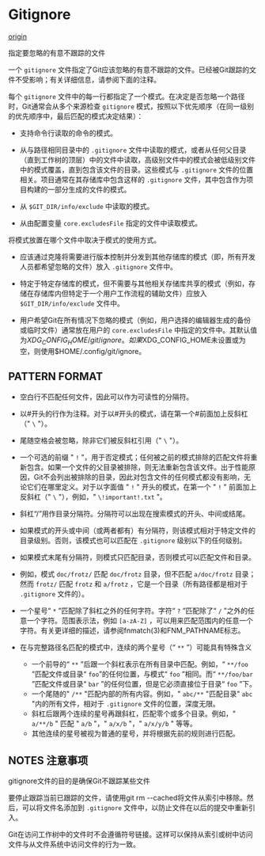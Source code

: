 # Gitignore

[origin](https://git-scm.com/docs/gitignore)

指定要忽略的有意不跟踪的文件

一个 `gitignore` 文件指定了Git应该忽略的有意不跟踪的文件。已经被Git跟踪的文件不受影响；有关详细信息，请参阅下面的注释。

每个 `gitignore` 文件中的每一行都指定了一个模式。在决定是否忽略一个路径时，Git通常会从多个来源检查 `gitignore` 模式，按照以下优先顺序（在同一级别的优先顺序中，最后匹配的模式决定结果）：

* 支持命令行读取的命令的模式。

* 从与路径相同目录中的 `.gitignore` 文件中读取的模式，或者从任何父目录（直到工作树的顶层）中的文件中读取，高级别文件中的模式会被低级别文件中的模式覆盖，直到包含该文件的目录。这些模式与 `.gitignore` 文件的位置相关。项目通常在其存储库中包含这样的 `.gitignore` 文件，其中包含作为项目构建的一部分生成的文件的模式。

* 从 `$GIT_DIR/info/exclude` 中读取的模式。
* 从由配置变量 `core.excludesFile` 指定的文件中读取模式。

将模式放置在哪个文件中取决于模式的使用方式。

* 应该通过克隆将需要进行版本控制并分发到其他存储库的模式（即，所有开发人员都希望忽略的文件）放入 `.gitignore` 文件中。

* 特定于特定存储库的模式，但不需要与其他相关存储库共享的模式（例如，存储在存储库内但特定于一个用户工作流程的辅助文件）应放入 `$GIT_DIR/info/exclude` 文件中。

* 用户希望Git在所有情况下忽略的模式（例如，用户选择的编辑器生成的备份或临时文件）通常放在用户的 `core.excludesFile` 中指定的文件中。其默认值为$XDG_CONFIG_HOME/git/ignore。如果$XDG_CONFIG_HOME未设置或为空，则使用$HOME/.config/git/ignore。

## PATTERN FORMAT

* 空白行不匹配任何文件，因此可以作为可读性的分隔符。
* 以#开头的行作为注释。对于以#开头的模式，请在第一个#前面加上反斜杠（" `\` "）。
* 尾随空格会被忽略，除非它们被反斜杠引用（" `\` "）。
* 一个可选的前缀 " `!` "，用于否定模式；任何被之前的模式排除的匹配文件将重新包含。如果一个文件的父目录被排除，则无法重新包含该文件。出于性能原因，Git不会列出被排除的目录，因此对包含文件的任何模式都没有影响，无论它们在哪里定义。对于以字面值 " `!` " 开头的模式，在第一个 " `!` " 前面加上反斜杠（" `\` "），例如，" `\!important!.txt` "。
* 斜杠“/”用作目录分隔符。分隔符可以出现在搜索模式的开头、中间或结尾。
* 如果模式的开头或中间（或两者都有）有分隔符，则该模式相对于特定文件的目录级别。否则，该模式也可以匹配在 `.gitignore` 级别以下的任何级别。
* 如果模式末尾有分隔符，则模式只匹配目录，否则模式可以匹配文件和目录。
* 例如，模式 `doc/frotz/` 匹配 `doc/frotz` 目录，但不匹配 `a/doc/frotz` 目录；然而 `frotz/` 匹配 `frotz` 和 `a/frotz` ，它是一个目录（所有路径都是相对于 `.gitignore` 文件的）。

* 一个星号“ `*` ”匹配除了斜杠之外的任何字符。字符“ `?` ”匹配除了“ `/` ”之外的任意一个字符。范围表示法，例如 `[a-zA-Z]` ，可以用来匹配范围内的任意一个字符。有关更详细的描述，请参阅fnmatch(3)和FNM_PATHNAME标志。
* 在与完整路径名匹配的模式中，连续的两个星号（“ `**` ”）可能具有特殊含义
  * 一个前导的“ `**` ”后跟一个斜杠表示在所有目录中匹配。例如，“ `**/foo` ”匹配文件或目录“ `foo`”的任何位置，与模式“ `foo` ”相同。而“ `**/foo/bar` ”匹配文件或目录“ `bar` ”的任何位置，但是它必须直接位于目录“ `foo` ”下。
  * 一个尾随的" `/**` "匹配内部的所有内容。例如，" `abc/**` "匹配目录" `abc` "内的所有文件，相对于 `.gitignore` 文件的位置，深度无限。
  * 斜杠后跟两个连续的星号再跟斜杠，匹配零个或多个目录。例如，" `a/**/b` " 匹配 " `a/b` "，" `a/x/b` "，" `a/x/y/b` " 等等。
  * 其他连续的星号被视为普通的星号，并将根据先前的规则进行匹配。

## NOTES 注意事项

gitignore文件的目的是确保Git不跟踪某些文件

要停止跟踪当前已跟踪的文件，请使用git rm --cached将文件从索引中移除。然后，可以将文件名添加到 `.gitignore` 文件中，以防止文件在以后的提交中重新引入。

Git在访问工作树中的文件时不会遵循符号链接。这样可以保持从索引或树中访问文件与从文件系统中访问文件的行为一致。







